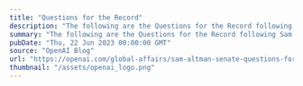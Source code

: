 ```yaml
---
title: "Questions for the Record"
description: "The following are the Questions for the Record following Sam Altman's testimony before the U.S. Senate Committee on the Judiciary (Subcommittee on Privacy, Technology, & the Law)."
summary: "The following are the Questions for the Record following Sam Altman's testimony before the U.S. Senate Committee on the Judiciary (Subcommittee on Privacy, Technology, & the Law)."
pubDate: "Thu, 22 Jun 2023 00:00:00 GMT"
source: "OpenAI Blog"
url: "https://openai.com/global-affairs/sam-altman-senate-questions-for-the-record"
thumbnail: "/assets/openai_logo.png"
---
```


